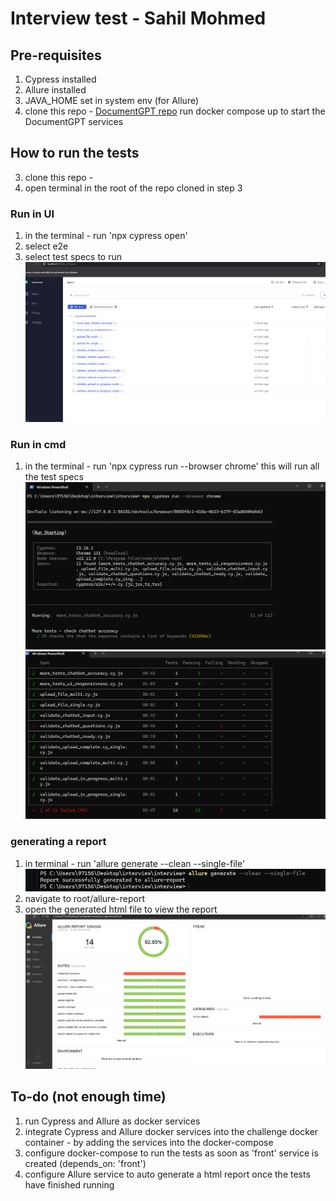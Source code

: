 # Interview test - Sahil Mohmed

## Pre-requisites 
1. Cypress installed
2. Allure installed
3. JAVA_HOME set in system env (for Allure)
4. clone this repo - [DocumentGPT repo](https://github.com/sahilmohmed/challenge.git) 
  run docker compose up to start the DocumentGPT services

## How to run the tests

3. clone this repo - 
4. open terminal in the root of the repo cloned in step 3 

### Run in UI 
1. in the terminal - run 'npx cypress open'
2. select e2e
3. select test specs to run
![Alt text](readme_files/run_ui.png)

### Run in cmd
1. in the terminal - run 'npx cypress run --browser chrome' this will run all the test specs
![Alt text](readme_files/run_cmd.png)
![Alt text](readme_files/run_cmd2.png)



### generating a report
1. in terminal - run 'allure generate --clean --single-file'
![Alt text](readme_files/allure1.png)
2. navigate to root/allure-report
3. open the generated html file to view the report
![Alt text](readme_files/allure2.png)



## To-do (not enough time)
1. run Cypress and Allure as docker services
2. integrate Cypress and Allure docker services into the challenge docker container - by adding the services into the docker-compose 
3. configure docker-compose to run the tests as soon as 'front' service is created (depends_on: 'front')
4. configure Allure service to auto generate a html report once the tests have finished running


